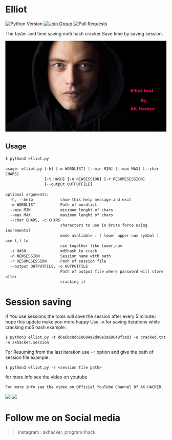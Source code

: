 # Elliot
![Python Version](https://img.shields.io/badge/Python-v3.9-blue)
[![Join Group](https://img.shields.io/badge/Telegram-Join%20Group-informational)](https://t.me/program4hack)
![Pull Requests](https://img.shields.io/github/issues-pr/AKHACKER-program4hack/elliot)

The faster and time saving md5 hash cracker
Save time by saving session.

<img src="elliotgithub.jpg">

## Usage
```
$ python3 elliot.py

usage: elliot.py [-h] [-w WORDLIST] [--min MIN] [--max MAX] [--char CHARS]
                 [-t HASH] [-n NEWSESSION] [-r RESUMESESSION]
                 [--output OUTPUTFILE]

optional arguments:
  -h, --help            show this help message and exit
  -w WORDLIST           Path of wordlist
  --min MIN             minimum lenght of chars
  --max MAX             maximum lenght of chars
  --char CHARS, -c CHARS
                        characters to use in brute force using incremental
                        mode avaliable : [ lower upper num symbol ] use (,) to
                        use together like lower,num
  -t HASH               md5hash to crack
  -n NEWSESSION         Session name with path
  -r RESUMESESSION      Path of session file
  --output OUTPUTFILE, -o OUTPUTFILE
                        Path of output file where password will store after
                        cracking it

```
# Session saving 
If You use sessions,the tools will save the session after every 5 minute.I hope this update make you more happy
Use ```-n``` for saving iterations while cracking md5 hash 
example : 
```
$ python3 elliot.py -t d6a6bc0db10694a2d90e3a69648f3a03 -o cracked.txt -n akhacker.session
```
For Resuming from the last iteration use ```-r``` option and give the path of session file example:

```
$ python3 elliot.py -r <session file path>
```

for more info see the video on youtube

```
For more info see the video on Official YouTube Channel Of AK.HACKER.
```
<a href="https://youtu.be/DSOOCnM8mXk"><img src="https://img.shields.io/badge/How%20To%20Deploy-blue.svg?logo=Youtube"></a>
<a href="https://youtu.be/DSOOCnM8mXk"><img src="https://img.shields.io/youtube/views/DSOOCnM8mXk?style=social"></a>

# Follow me on Social media
> instagram : akhacker_program4hack

